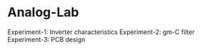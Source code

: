 # Analog-Lab
Experiment-1: Inverter characteristics 
Experiment-2: gm-C filter
Experiment-3: PCB design
